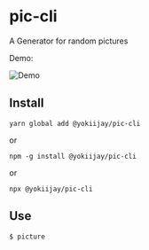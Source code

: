 # pic-cli
 A Generator for random pictures

Demo:

![Demo](https://i.loli.net/2020/05/25/USIjK25PGiCNXuR.gif)

## Install
`yarn global add @yokiijay/pic-cli`

or

`npm -g install @yokiijay/pic-cli`

or 

`npx @yokiijay/pic-cli`

## Use
`$ picture`